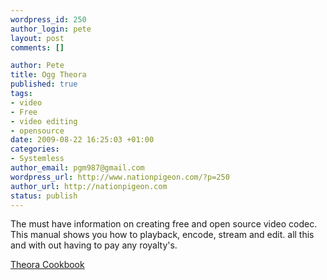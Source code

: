 ```yaml
--- 
wordpress_id: 250
author_login: pete
layout: post
comments: []

author: Pete
title: Ogg Theora
published: true
tags: 
- video
- Free
- video editing
- opensource
date: 2009-08-22 16:25:03 +01:00
categories: 
- Systemless
author_email: pgm987@gmail.com
wordpress_url: http://www.nationpigeon.com/?p=250
author_url: http://nationpigeon.com
status: publish
---
```

<p>The must have information on creating free and open source video codec.  This manual shows you how to playback, encode, stream and edit.  all this and with out having to pay any royalty's. </p>
<p><a target="_BLANK"  href="http://en.flossmanuals.net/TheoraCookbook/">Theora Cookbook</a></p>
